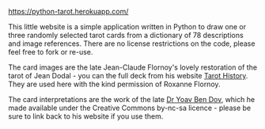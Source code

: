 https://python-tarot.herokuapp.com/

This little website is a simple application written in Python to draw one or three randomly selected tarot cards from a dictionary of 78 descriptions and image references. There are no license restrictions on the code, please feel free to fork or re-use.

The card images are the late Jean-Claude Flornoy's lovely restoration of the tarot of Jean Dodal - you can the full deck from his website [Tarot History](https://tarot-history.com/). They are used here with the kind permission of Roxanne Flornoy.

The card interpretations are the work of the late [Dr Yoav Ben Dov](http://www.cbdtarot.com/download/), which he made available under the Creative Commons by-nc-sa licence - please be sure to link back to his website if you use them.
